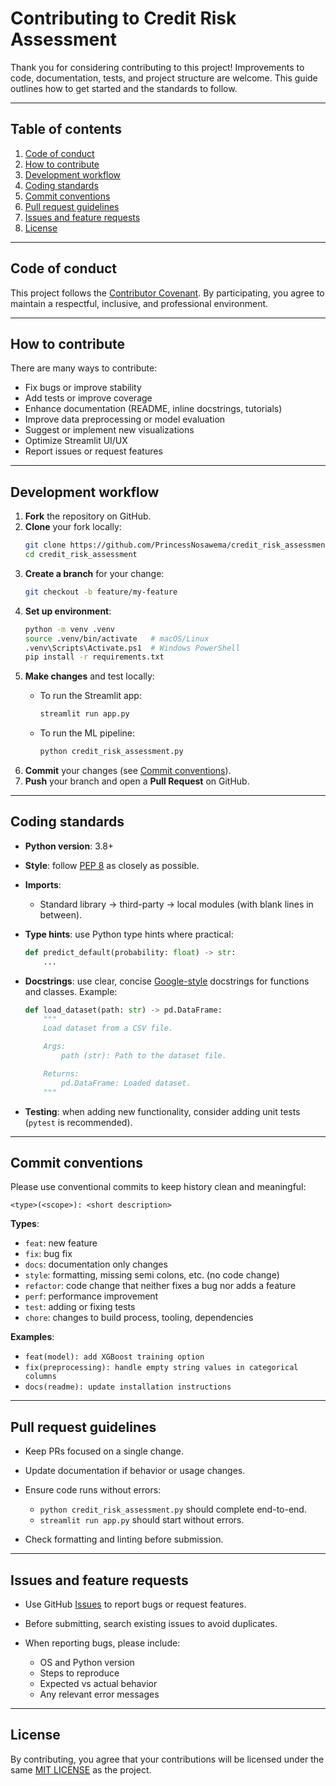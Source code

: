 # Contributing to **Credit Risk Assessment**

Thank you for considering contributing to this project!
Improvements to code, documentation, tests, and project structure are welcome. This guide outlines how to get started and the standards to follow.

---

## Table of contents

1. [Code of conduct](#code-of-conduct)
2. [How to contribute](#how-to-contribute)
3. [Development workflow](#development-workflow)
4. [Coding standards](#coding-standards)
5. [Commit conventions](#commit-conventions)
6. [Pull request guidelines](#pull-request-guidelines)
7. [Issues and feature requests](#issues-and-feature-requests)
8. [License](#license)

---

## Code of conduct

This project follows the [Contributor Covenant](https://www.contributor-covenant.org/).
By participating, you agree to maintain a respectful, inclusive, and professional environment.

---

## How to contribute

There are many ways to contribute:

* Fix bugs or improve stability
* Add tests or improve coverage
* Enhance documentation (README, inline docstrings, tutorials)
* Improve data preprocessing or model evaluation
* Suggest or implement new visualizations
* Optimize Streamlit UI/UX
* Report issues or request features

---

## Development workflow

1. **Fork** the repository on GitHub.
2. **Clone** your fork locally:
   ```bash
   git clone https://github.com/PrincessNosawema/credit_risk_assessment
   cd credit_risk_assessment
   ```
3. **Create a branch** for your change:
   ```bash
   git checkout -b feature/my-feature
   ```
4. **Set up environment**:
   ```bash
   python -m venv .venv
   source .venv/bin/activate   # macOS/Linux
   .venv\Scripts\Activate.ps1  # Windows PowerShell
   pip install -r requirements.txt
   ```
5. **Make changes** and test locally:
   * To run the Streamlit app:

     ```bash
     streamlit run app.py
     ```
   * To run the ML pipeline:

     ```bash
     python credit_risk_assessment.py
     ```
6. **Commit** your changes (see [Commit conventions](#commit-conventions)).
7. **Push** your branch and open a **Pull Request** on GitHub.

---

## Coding standards

* **Python version**: 3.8+
* **Style**: follow [PEP 8](https://peps.python.org/pep-0008/) as closely as possible.
* **Imports**:

  * Standard library → third-party → local modules (with blank lines in between).
* **Type hints**: use Python type hints where practical:

  ```python
  def predict_default(probability: float) -> str:
      ...
  ```
* **Docstrings**: use clear, concise [Google-style](https://google.github.io/styleguide/pyguide.html#38-comments-and-docstrings) docstrings for functions and classes. Example:

  ```python
  def load_dataset(path: str) -> pd.DataFrame:
      """
      Load dataset from a CSV file.

      Args:
          path (str): Path to the dataset file.

      Returns:
          pd.DataFrame: Loaded dataset.
      """
  ```
* **Testing**: when adding new functionality, consider adding unit tests (`pytest` is recommended).

---

## Commit conventions

Please use conventional commits to keep history clean and meaningful:

```
<type>(<scope>): <short description>
```

**Types**:

* `feat`: new feature
* `fix`: bug fix
* `docs`: documentation only changes
* `style`: formatting, missing semi colons, etc. (no code change)
* `refactor`: code change that neither fixes a bug nor adds a feature
* `perf`: performance improvement
* `test`: adding or fixing tests
* `chore`: changes to build process, tooling, dependencies

**Examples**:

* `feat(model): add XGBoost training option`
* `fix(preprocessing): handle empty string values in categorical columns`
* `docs(readme): update installation instructions`

---

## Pull request guidelines

* Keep PRs focused on a single change.
* Update documentation if behavior or usage changes.
* Ensure code runs without errors:

  * `python credit_risk_assessment.py` should complete end-to-end.
  * `streamlit run app.py` should start without errors.
* Check formatting and linting before submission.

---

## Issues and feature requests

* Use GitHub [Issues](../../issues) to report bugs or request features.
* Before submitting, search existing issues to avoid duplicates.
* When reporting bugs, please include:

  * OS and Python version
  * Steps to reproduce
  * Expected vs actual behavior
  * Any relevant error messages

---

## License

By contributing, you agree that your contributions will be licensed under the same [MIT LICENSE](LICENSE) as the project.